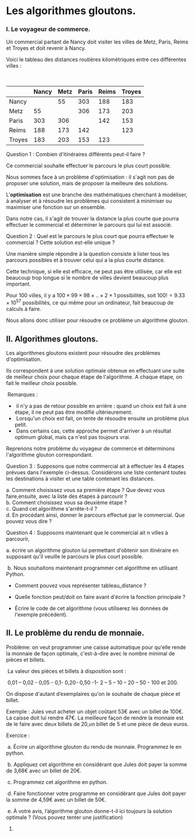 # Les algorithmes gloutons.



### I. Le voyageur de commerce.

Un commercial partant de Nancy doit visiter les villes de Metz, Paris, Reims et Troyes et doit revenir à Nancy. 

Voici le tableau des distances routières kilométriques entre ces différentes villes :

​	

|        | Nancy | Metz | Paris | Reims | Troyes |
| ------ | ----- | ---- | ----- | ----- | ------ |
| Nancy  |       | 55   | 303   | 188   | 183    |
| Metz   | 55    |      | 306   | 173  | 203    |
| Paris  | 303   | 306  |       | 142   | 153    |
| Reims  | 188   | 173  | 142   |       | 123    |
| Troyes | 183   | 203  | 153   | 123   |        |

Question 1 : Combien d'itinéraires différents peut-il faire ?



Ce commercial souhaite effectuer le parcours le plus court possible. 



Nous sommes face à un problème d'optimisation : il s'agit non pas de proposer une solution, mais de proposer la meilleure des solutions. 

L'**optimisation** est une branche des mathématiques cherchant à modéliser, à analyser et à résoudre les problèmes qui consistent à minimiser ou maximiser une fonction sur un ensemble. 

Dans notre cas, il s'agit de trouver la distance la plus courte que pourra effectuer le commercial et déterminer le parcours qui lui est associé.



Question 2 : Quel est le parcours le plus court que pourra effectuer le commercial ? Cette solution est-elle unique ?



Une manière simple répondre à la question consiste à lister tous les parcours possibles et à trouver celui qui a la plus courte distance. 



Cette technique, si elle est efficace, ne peut pas être utilisée, car elle est beaucoup trop longue si le nombre de villes devient beaucoup plus important. 

Pour 100 villes, il y a $100 \times  99 \times 98 \times ..\times 2 \times 1$ possibilités, soit $100!= 9.33 \times 10^{57}$ possibilités, ce qui même pour un ordinateur, fait beaucoup de calculs à faire. 

Nous allons donc utiliser pour résoudre ce problème un algorithme glouton. 



## II. Algorithmes gloutons.

Les algorithmes gloutons existent pour résoudre des problèmes d'optimisation. 

Ils correspondent à une solution optimale obtenue en effectuant une suite de meilleur choix pour chaque étape de l'algorithme. A chaque étape, on fait le meilleur choix possible. 



​	Remarques :

- ​	il n'y a pas de retour possible en arrière : quand un choix est fait à une étape, il ne peut pas être modifié ultérieurement.
- ​	Lorsqu'un choix est fait, on tente de résoudre ensuite un problème plus petit.  
- ​	Dans certains cas, cette approche permet d'arriver à un résultat optimum global, mais ça n'est pas toujours vrai.  



Reprenons notre problème du voyageur de commerce et déterminons l'algorithme glouton 	correspondant. 



Question 3 : Supposons que notre commercial ait à effectuer les 4 étapes prévues dans l'exemple ci-dessus. Considérons une liste contenant toutes les destinations à visiter et une table contenant les distances. 

 a. Comment choisissez vous sa première étape ? Que devez vous faire,ensuite, avec la liste des étapes à parcourir ?  
 b. Comment choisissez vous sa deuxième étape ?  
 c. Quand cet algorithme s'arrête-t-il ?  
 d. En procédant ainsi, donner le parcours effectué par le commercial. Que pouvez vous dire ?  


Question 4 : Supposons maintenant que le commercial ait n  villes à parcourir,  

  a. écrire un algorithme glouton lui permettant d'obtenir son itinéraire en supposant qu'il veuille le 		parcours le plus court possible.

​	b. Nous souhaitons maintenant programmer cet algorithme en utilisant Python. 

  - Comment pouvez vous représenter tableau_distance ?

  -  Quelle fonction peut/doit on faire avant d'écrire la fonction principale ?  	

  - Écrire le code de cet algorithme (vous utiliserez les données de l'exemple précédent).  	



## II. Le problème du rendu de monnaie.

Problème: on veut programmer une caisse automatique pour qu'elle rende la monnaie de façon optimale, c'est-à-dire avec le nombre minimal de pièces et billets. 

​	La valeur des pièces et billets à disposition sont :

​	0,01 – 0,02 - 0,05 - 0,1- 0,20- 0,50 -1- 2 – 5 – 10 – 20 – 50 - 100 et 200. 

On dispose d'autant d’exemplaires qu'on le souhaite de chaque pièce et billet. 



Exemple : Jules veut acheter un objet coûtant 53€ avec un billet de 100€. La caisse doit lui rendre 47€. La meilleure façon de rendre la monnaie est de le faire avec deux billets de 20,un billet de 5 et une pièce de deux euros. 

Exercice :

​	a. Écrire un algorithme glouton du rendu de monnaie. Programmez le en python. 

​	b. Appliquez cet algorithme en considérant que Jules doit payer la somme de 3,68€ avec un 	billet de 		20€. 

​	c. Programmez cet algorithme en python.

​	d. Faire fonctionner votre programme  en considérant que Jules doit payer la somme de 4,59€ 	avec 		un billet de 50€.

​	e. À votre avis, l’algorithme glouton donne-t-il ici toujours la solution optimale ? (Vous pouvez tenter 			une justification)

1. ​	
